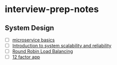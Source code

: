 # interview-prep-notes

## System Design
- [ ] [microservice basics](https://microservices.io/)
- [ ] [Introduction to system scalability and reliability](https://muhib.me/introduction-to-system-scalability-and-reliability)
- [ ] [Round Robin Load Balancing](https://avinetworks.com/glossary/round-robin-load-balancing)
- [ ] [12 factor app](https://12factor.net/)
